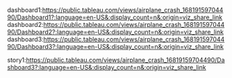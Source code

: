 dashboard1:https://public.tableau.com/views/airplane_crash_16819159704490/Dashboard1?:language=en-US&:display_count=n&:origin=viz_share_link
dashboard2:https://public.tableau.com/views/airplane_crash_16819159704490/Dashboard2?:language=en-US&:display_count=n&:origin=viz_share_link
dashboard3:https://public.tableau.com/views/airplane_crash_16819159704490/Dashboard3?:language=en-US&:display_count=n&:origin=viz_share_link

story1:https://public.tableau.com/views/airplane_crash_16819159704490/Dashboard3?:language=en-US&:display_count=n&:origin=viz_share_link
